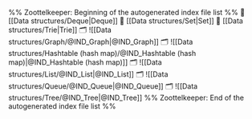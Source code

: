 %% Zoottelkeeper: Beginning of the autogenerated index file list  %%
📄 [[Data structures/Deque|Deque]]
📄 [[Data structures/Set|Set]]
📄 [[Data structures/Trie|Trie]]
🗂️ ![[Data structures/Graph/@IND_Graph|@IND_Graph]]
🗂️ ![[Data structures/Hashtable (hash map)/@IND_Hashtable (hash map)|@IND_Hashtable (hash map)]]
🗂️ ![[Data structures/List/@IND_List|@IND_List]]
🗂️ ![[Data structures/Queue/@IND_Queue|@IND_Queue]]
🗂️ ![[Data structures/Tree/@IND_Tree|@IND_Tree]]
%% Zoottelkeeper: End of the autogenerated index file list  %%
